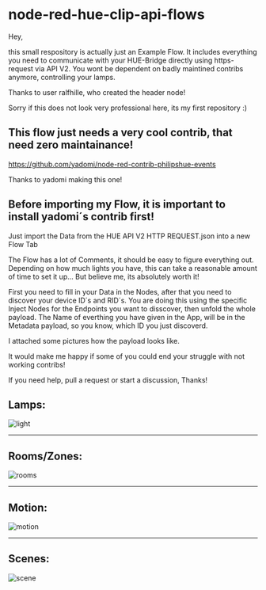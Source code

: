 # node-red-hue-clip-api-flows

Hey,

this small respository is actually just an Example Flow.
It includes everything you need to communicate with your HUE-Bridge directly using https-request via API V2.
You wont be dependent on badly maintined contribs anymore, controlling your lamps.

Thanks to user ralfhille, who created the header node!

Sorry if this does not look very professional here, its my first repository :)


This flow just needs a very cool contrib, that need zero maintainance! 
------------

https://github.com/yadomi/node-red-contrib-philipshue-events

Thanks to yadomi making this one!

Before importing my Flow, it is important to install yadomi´s contrib first!
--------------------------------------

Just import the Data from the HUE API V2 HTTP REQUEST.json into a new Flow Tab

The Flow has a lot of Comments, it should be easy to figure everything out.
Depending on how much lights you have, this can take a reasonable amount of time to set it up...
But believe me, its absolutely worth it!

First you need to fill in your Data in the Nodes, after that you need to discover your device ID´s and RID´s.
You are doing this using the specific Inject Nodes for the Endpoints you want to disscover, then unfold the whole payload.
The Name of everthing you have given in the App, will be in the Metadata payload, so you know, which ID you just discoverd.

I attached some pictures how the payload looks like.

It would make me happy if some of you could end your struggle with not working contribs!

If you need help, pull a request or start a discussion, Thanks!



Lamps:
-------

![light](https://user-images.githubusercontent.com/76150626/173955018-5741e7fb-ef3d-42c7-8629-99135bcef0ab.PNG)

-----------------------------------------------------------

Rooms/Zones:
------------
![rooms](https://user-images.githubusercontent.com/76150626/173955041-0097529e-0e40-4473-b7d4-28fe3282b258.PNG)

-----------------------------------------------------------

Motion:
------------
![motion](https://user-images.githubusercontent.com/76150626/173955078-c922dcb2-ad4c-4501-b574-07f4d8da416a.PNG)

-----------------------------------------------------------

Scenes:
------------
![scene](https://user-images.githubusercontent.com/76150626/173955095-50fd8649-7bf1-4074-bd7f-7624cbffb7c6.PNG)
